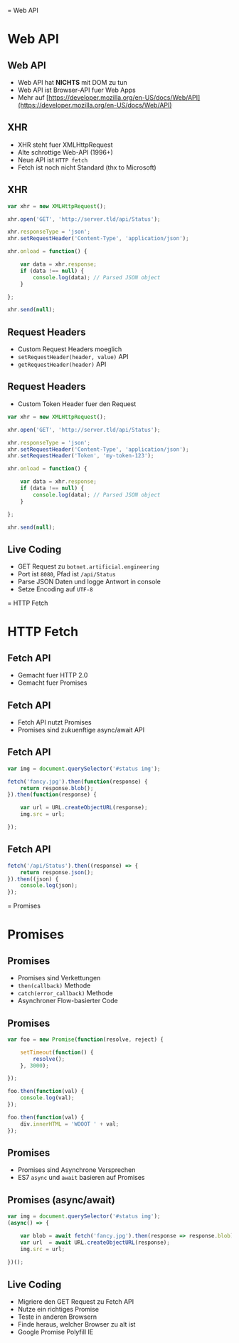 
= Web API

# Web API

## Web API

- Web API hat **NICHTS** mit DOM zu tun
- Web API ist Browser-API fuer Web Apps
- Mehr auf [https://developer.mozilla.org/en-US/docs/Web/API](https://developer.mozilla.org/en-US/docs/Web/API)

## XHR

- XHR steht fuer XMLHttpRequest
- Alte schrottige Web-API (1996+)
- Neue API ist `HTTP fetch`
- Fetch ist noch nicht Standard (thx to Microsoft)

## XHR

```javascript
var xhr = new XMLHttpRequest();

xhr.open('GET', 'http://server.tld/api/Status');

xhr.responseType = 'json';
xhr.setRequestHeader('Content-Type', 'application/json');

xhr.onload = function() {

	var data = xhr.response;
	if (data !== null) {
		console.log(data); // Parsed JSON object
	}

};

xhr.send(null);
```

## Request Headers

- Custom Request Headers moeglich
- `setRequestHeader(header, value)` API
- `getRequestHeader(header)` API

## Request Headers

- Custom Token Header fuer den Request

```javascript
var xhr = new XMLHttpRequest();

xhr.open('GET', 'http://server.tld/api/Status');

xhr.responseType = 'json';
xhr.setRequestHeader('Content-Type', 'application/json');
xhr.setRequestHeader('Token', 'my-token-123');

xhr.onload = function() {

	var data = xhr.response;
	if (data !== null) {
		console.log(data); // Parsed JSON object
	}

};

xhr.send(null);
```

## Live Coding

- GET Request zu `botnet.artificial.engineering`
- Port ist `8080`, Pfad ist `/api/Status`
- Parse JSON Daten und logge Antwort in console
- Setze Encoding auf `UTF-8`



= HTTP Fetch

# HTTP Fetch

## Fetch API

- Gemacht fuer HTTP 2.0
- Gemacht fuer Promises

## Fetch API

- Fetch API nutzt Promises
- Promises sind zukuenftige async/await API

## Fetch API

```javascript
var img = document.querySelector('#status img');

fetch('fancy.jpg').then(function(response) {
	return response.blob();
}).then(function(response) {

	var url = URL.createObjectURL(response);
	img.src = url;

});
```

## Fetch API

```javascript
fetch('/api/Status').then((response) => {
	return response.json();
}).then((json) {
	console.log(json);
});
```


= Promises

# Promises

## Promises

- Promises sind Verkettungen
- `then(callback)` Methode
- `catch(error_callback)` Methode
- Asynchroner Flow-basierter Code

## Promises

```javascript
var foo = new Promise(function(resolve, reject) {

	setTimeout(function() {
		resolve();
	}, 3000);

});

foo.then(function(val) {
	console.log(val);
});

foo.then(function(val) {
	div.innerHTML = 'WOOOT ' + val;
});
```

## Promises

- Promises sind Asynchrone Versprechen
- ES7 `async` und `await` basieren auf Promises

## Promises (async/await)

```javascript
var img = document.querySelector('#status img');
(async() => {

	var blob = await fetch('fancy.jpg').then(response => response.blob);
	var url  = await URL.createObjectURL(response);
	img.src = url;
	
})();
```

## Live Coding

- Migriere den GET Request zu Fetch API
- Nutze ein richtiges Promise
- Teste in anderen Browsern
- Finde heraus, welcher Browser zu alt ist
- Google Promise Polyfill IE

